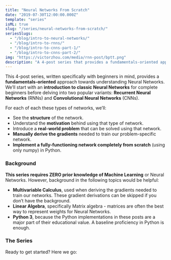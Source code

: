 ```yaml
---
title: "Neural Networks From Scratch"
date: "2019-07-30T12:00:00.000Z"
template: "series"
isML: true
slug: "/series/neural-networks-from-scratch/"
seriesSlugs:
  - "/blog/intro-to-neural-networks/"
  - "/blog/intro-to-rnns/"
  - "/blog/intro-to-cnns-part-1/"
  - "/blog/intro-to-cnns-part-2/"
img: "https://victorzhou.com/media/rnn-post/bptt.png"
description: "A 4-post series that provides a fundamentals-oriented approach towards understanding Neural Networks. In each post, we manually derive gradients and implement a fully-functioning neural network completely from scratch (using only numpy) in Python."
---
```


This 4-post series, written specifically with beginners in mind, provides a **fundamentals-oriented** approach towards understanding Neural Networks. We’ll start with an **introduction to classic Neural Networks** for complete beginners before delving into two popular variants: **Recurrent Neural Networks** (RNNs) and **Convolutional Neural Networks** (CNNs).

For each of each these types of networks, we’ll:

- See the **structure** of the network.
- Understand the **motivation** behind using that type of network.
- Introduce a **real-world problem** that can be solved using that network.
- **Manually derive the gradients** needed to train our problem-specific network.
- **Implement a fully-functioning network completely from scratch** (using only numpy) in Python.

### Background

**This series requires ZERO prior knowledge of Machine Learning** or Neural Networks. However, background in the following topics would be helpful:

- **Multivariable Calculus**, used when deriving the gradients needed to train our networks. These gradient derivations can be skipped if you don’t have the background.
- **Linear Algebra**, specifically Matrix algebra - matrices are often the best way to represent weights for Neural Networks.
- **Python 3**, because the Python implementations in these posts are a major part of their educational value. A baseline proficiency in Python is enough.

### The Series

Ready to get started? Here we go:
